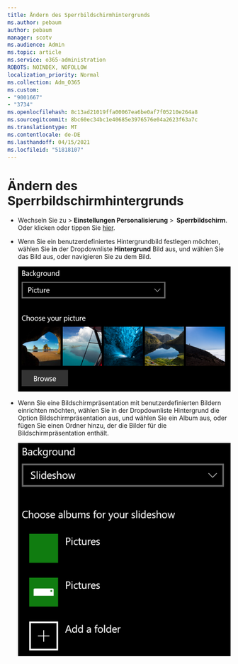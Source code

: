 ```yaml
---
title: Ändern des Sperrbildschirmhintergrunds
ms.author: pebaum
author: pebaum
manager: scotv
ms.audience: Admin
ms.topic: article
ms.service: o365-administration
ROBOTS: NOINDEX, NOFOLLOW
localization_priority: Normal
ms.collection: Adm_O365
ms.custom:
- "9001667"
- "3734"
ms.openlocfilehash: 8c13ad21019ffa00067ea6be0af7f05210e264a8
ms.sourcegitcommit: 8bc60ec34bc1e40685e3976576e04a2623f63a7c
ms.translationtype: MT
ms.contentlocale: de-DE
ms.lasthandoff: 04/15/2021
ms.locfileid: "51818107"
---
```

# <a name="change-your-lock-screen-background"></a>Ändern des Sperrbildschirmhintergrunds

- Wechseln Sie zu  >  **Einstellungen Personalisierung**  >  **Sperrbildschirm**. Oder klicken oder tippen Sie [hier](ms-settings:lockscreen?activationSource=GetHelp).

- Wenn Sie ein benutzerdefiniertes Hintergrundbild festlegen möchten, wählen  Sie **in** der Dropdownliste **Hintergrund** Bild aus, und wählen Sie das Bild aus, oder navigieren Sie zu dem Bild.

  ![Legen Sie ein benutzerdefiniertes Hintergrundbild festgelegt.](media/set-custom-background-pic.png)

- Wenn Sie eine Bildschirmpräsentation mit  benutzerdefinierten Bildern einrichten möchten, wählen Sie in der Dropdownliste Hintergrund die Option Bildschirmpräsentation aus, und wählen Sie ein Album aus, oder fügen Sie einen Ordner hinzu, der die Bilder für die Bildschirmpräsentation enthält. 

  ![Richten Sie eine Bildschirmpräsentation mit benutzerdefinierten Bildern ein.](media/set-up-slideshow-background.png)
